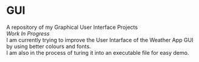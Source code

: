 # GUI
A repository of my Graphical User Interface Projects  
*Work In Progress*  
I am currently trying to improve the User Intarface of the Weather App GUI by using better colours and fonts.  
I am also in the process of turing it into an executable file for easy demo.
